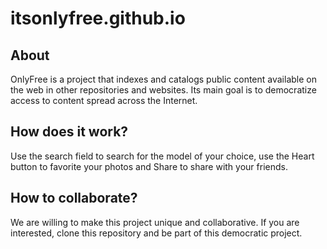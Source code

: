 # itsonlyfree.github.io

## About
OnlyFree is a project that indexes and catalogs public content available on the web in other repositories and websites. Its main goal is to democratize access to content spread across the Internet.

## How does it work?
Use the search field to search for the model of your choice, use the Heart button to favorite your photos and Share to share with your friends.

## How to collaborate?
We are willing to make this project unique and collaborative. If you are interested, clone this repository and be part of this democratic project.

